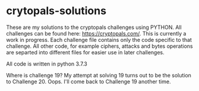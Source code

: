 # crytopals-solutions
These are my solutions to the cryptopals challenges using PYTHON. All challenges can be found here: https://cryptopals.com/. This is currently a work in progress. Each challenge file contains only the code specific to that challenge. All other code, for example ciphers, attacks and bytes operations are separted into different files for easier use in later challenges. 

All code is written in python 3.7.3 

Where is challenge 19? My attempt at solving 19 turns out to be the solution to Challenge 20. Oops. I'll come back to Challenge 19 another time.
